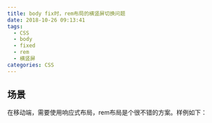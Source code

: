 ```yaml
---
title: body fix时，rem布局的横竖屏切换问题
date: 2018-10-26 09:13:41
tags: 
  - CSS
  - body
  - fixed
  - rem
  - 横竖屏
categories: CSS
---
```

## 场景
在移动端，需要使用响应式布局，rem布局是个很不错的方案。样例如下：
```